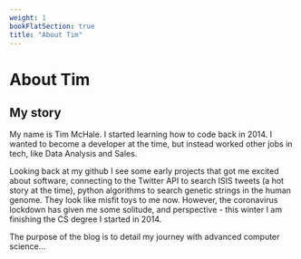 ```yaml
---
weight: 1
bookFlatSection: true
title: "About Tim"
---
```


# About Tim


## My story

My name is Tim McHale. I started learning how to code back in 2014. I wanted to become a developer at the time, but instead worked other jobs in tech, like Data Analysis and Sales.

Looking back at my github I see some early projects that got me excited about software, connecting to the Twitter API to search ISIS tweets (a hot story at the time), python algorithms to search genetic strings in the human genome. They look like misfit toys to me now. However, the coronavirus lockdown has given me some solitude, and perspective - this winter I am finishing the CS degree I started in 2014.

The purpose of the blog is to detail my journey with advanced computer science...
